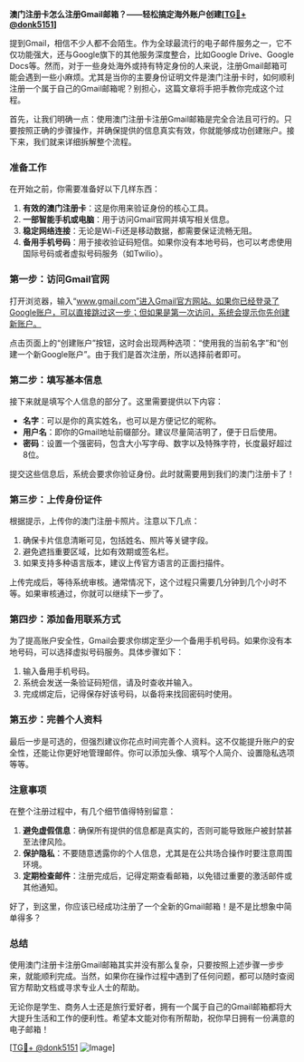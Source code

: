 **澳门注册卡怎么注册Gmail邮箱？——轻松搞定海外账户创建[[TG💪+ @donk5151](https://t.me/s/donk5151)]**

提到Gmail，相信不少人都不会陌生。作为全球最流行的电子邮件服务之一，它不仅功能强大，还与Google旗下的其他服务深度整合，比如Google Drive、Google Docs等。然而，对于一些身处海外或持有特定身份的人来说，注册Gmail邮箱可能会遇到一些小麻烦。尤其是当你的主要身份证明文件是澳门注册卡时，如何顺利注册一个属于自己的Gmail邮箱呢？别担心，这篇文章将手把手教你完成这个过程。

首先，让我们明确一点：使用澳门注册卡注册Gmail邮箱是完全合法且可行的。只要按照正确的步骤操作，并确保提供的信息真实有效，你就能够成功创建账户。接下来，我们就来详细拆解整个流程。

### **准备工作**
在开始之前，你需要准备好以下几样东西：
1. **有效的澳门注册卡**：这是你用来验证身份的核心工具。
2. **一部智能手机或电脑**：用于访问Gmail官网并填写相关信息。
3. **稳定网络连接**：无论是Wi-Fi还是移动数据，都需要保证流畅无阻。
4. **备用手机号码**：用于接收验证码短信。如果你没有本地号码，也可以考虑使用国际号码或者虚拟号码服务（如Twilio）。

### **第一步：访问Gmail官网**
打开浏览器，输入“www.gmail.com”进入Gmail官方网站。如果你已经登录了Google账户，可以直接跳过这一步；但如果是第一次访问，系统会提示你先创建新账户。

点击页面上的“创建账户”按钮，这时会出现两种选项：“使用我的当前名字”和“创建一个新Google账户”。由于我们是首次注册，所以选择前者即可。

### **第二步：填写基本信息**
接下来就是填写个人信息的部分了。这里需要提供以下内容：
- **名字**：可以是你的真实姓名，也可以是方便记忆的昵称。
- **用户名**：即你的Gmail地址前缀部分。建议尽量简洁明了，便于日后使用。
- **密码**：设置一个强密码，包含大小写字母、数字以及特殊字符，长度最好超过8位。

提交这些信息后，系统会要求你验证身份。此时就需要用到我们的澳门注册卡了！

### **第三步：上传身份证件**
根据提示，上传你的澳门注册卡照片。注意以下几点：
1. 确保卡片信息清晰可见，包括姓名、照片等关键字段。
2. 避免遮挡重要区域，比如有效期或签名栏。
3. 如果支持多种语言版本，建议上传官方语言的正面扫描件。

上传完成后，等待系统审核。通常情况下，这个过程只需要几分钟到几个小时不等。如果审核通过，你就可以继续下一步了。

### **第四步：添加备用联系方式**
为了提高账户安全性，Gmail会要求你绑定至少一个备用手机号码。如果你没有本地号码，可以选择虚拟号码服务。具体步骤如下：
1. 输入备用手机号码。
2. 系统会发送一条验证码短信，请及时查收并输入。
3. 完成绑定后，记得保存好该号码，以备将来找回密码时使用。

### **第五步：完善个人资料**
最后一步是可选的，但强烈建议你花点时间完善个人资料。这不仅能提升账户的安全性，还能让你更好地管理邮件。你可以添加头像、填写个人简介、设置隐私选项等等。

### **注意事项**
在整个注册过程中，有几个细节值得特别留意：
1. **避免虚假信息**：确保所有提供的信息都是真实的，否则可能导致账户被封禁甚至法律风险。
2. **保护隐私**：不要随意透露你的个人信息，尤其是在公共场合操作时要注意周围环境。
3. **定期检查邮件**：注册完成后，记得定期查看邮箱，以免错过重要的激活邮件或其他通知。

好了，到这里，你应该已经成功注册了一个全新的Gmail邮箱！是不是比想象中简单得多？

### **总结**
使用澳门注册卡注册Gmail邮箱其实并没有那么复杂，只要按照上述步骤一步步来，就能顺利完成。当然，如果你在操作过程中遇到了任何问题，都可以随时查阅官方帮助文档或寻求专业人士的帮助。

无论你是学生、商务人士还是旅行爱好者，拥有一个属于自己的Gmail邮箱都将大大提升生活和工作的便利性。希望本文能对你有所帮助，祝你早日拥有一份满意的电子邮箱！

[[TG💪+ @donk5151](https://t.me/s/donk5151) ![Image](https://i.postimg.cc/rwNCRYN7/Snipaste-2025-04-30-17-27-05.png)]